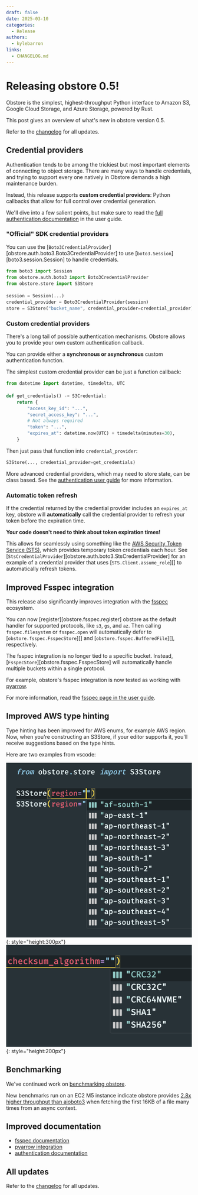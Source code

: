 ```yaml
---
draft: false
date: 2025-03-10
categories:
  - Release
authors:
  - kylebarron
links:
  - CHANGELOG.md
---
```


# Releasing obstore 0.5!

Obstore is the simplest, highest-throughput Python interface to Amazon S3, Google Cloud Storage, and Azure Storage, powered by Rust.

This post gives an overview of what's new in obstore version 0.5.

<!-- more -->

Refer to the [changelog](../../CHANGELOG.md) for all updates.

## Credential providers

Authentication tends to be among the trickiest but most important elements of connecting to object storage. There are many ways to handle credentials, and trying to support every one natively in Obstore demands a high maintenance burden.

Instead, this release supports **custom credential providers**: Python callbacks that allow for full control over credential generation.

We'll dive into a few salient points, but make sure to read the [full authentication documentation](../../authentication.md) in the user guide.

### "Official" SDK credential providers

You can use the [`Boto3CredentialProvider`][obstore.auth.boto3.Boto3CredentialProvider] to use [`boto3.Session`][boto3.session.Session] to handle credentials.

```py
from boto3 import Session
from obstore.auth.boto3 import Boto3CredentialProvider
from obstore.store import S3Store

session = Session(...)
credential_provider = Boto3CredentialProvider(session)
store = S3Store("bucket_name", credential_provider=credential_provider)
```

### Custom credential providers

There's a long tail of possible authentication mechanisms. Obstore allows you to provide your own custom authentication callback.

You can provide either a **synchronous or asynchronous** custom authentication function.

The simplest custom credential provider can be just a function callback:

```py
from datetime import datetime, timedelta, UTC

def get_credentials() -> S3Credential:
    return {
        "access_key_id": "...",
        "secret_access_key": "...",
        # Not always required
        "token": "...",
        "expires_at": datetime.now(UTC) + timedelta(minutes=30),
    }
```

Then just pass that function into `credential_provider`:

```py
S3Store(..., credential_provider=get_credentials)
```

More advanced credential providers, which may need to store state, can be class based. See the [authentication user guide](../../authentication.md) for more information.

### Automatic token refresh

If the credential returned by the credential provider includes an `expires_at` key, obstore will **automatically** call the credential provider to refresh your token before the expiration time.

**Your code doesn't need to think about token expiration times!**

This allows for seamlessly using something like the [AWS Security Token Service (STS)](https://docs.aws.amazon.com/STS/latest/APIReference/welcome.html), which provides temporary token credentials each hour. See [`StsCredentialProvider`][obstore.auth.boto3.StsCredentialProvider] for an example of a credential provider that uses [`STS.Client.assume_role`][] to automatically refresh tokens.

## Improved Fsspec integration

This release also significantly improves integration with the [fsspec](https://github.com/fsspec/filesystem_spec) ecosystem.

You can now [register][obstore.fsspec.register] obstore as the default handler for supported protocols, like `s3`, `gs`, and `az`. Then calling `fsspec.filesystem` or `fsspec.open` will automatically defer to [`obstore.fsspec.FsspecStore`][] and [`obstore.fsspec.BufferedFile`][], respectively.

The fsspec integration is no longer tied to a specific bucket. Instead, [`FsspecStore`][obstore.fsspec.FsspecStore] will automatically handle multiple buckets within a single protocol.

For example, obstore's fsspec integration is now tested as working with [pyarrow](../../examples/pyarrow.md).

For more information, read the [fsspec page in the user guide](../../fsspec.md).

## Improved AWS type hinting

Type hinting has been improved for AWS enums, for example AWS region. Now, when you're constructing an S3Store, if your editor supports it, you'll receive suggestions based on the type hints.

Here are two examples from vscode:

![](../../assets/aws_type_hint1.png){: style="height:300px"}
![](../../assets/aws_type_hint2.png){: style="height:200px"}

## Benchmarking

We've continued work on [benchmarking obstore](https://github.com/geospatial-jeff/pyasyncio-benchmark).

New benchmarks run on an EC2 M5 instance indicate obstore provides [2.8x higher throughput than aioboto3](https://github.com/geospatial-jeff/pyasyncio-benchmark/blob/40e67509a248c5102a6b1608bcb9773295691213/test_results/20250218_results/ec2_m5/aggregated_results.csv) when fetching the first 16KB of a file many times from an async context.

## Improved documentation

- [fsspec documentation](../../fsspec.md)
- [pyarrow integration](../../examples/pyarrow.md)
- [authentication documentation](../../authentication.md)

## All updates

Refer to the [changelog](../../CHANGELOG.md) for all updates.
